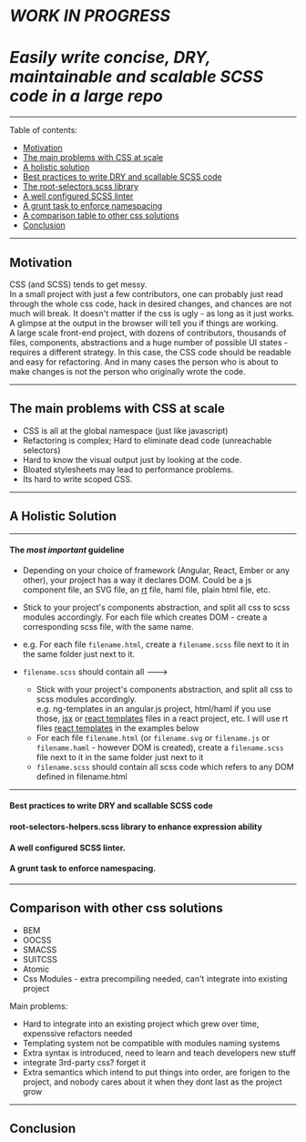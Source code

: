 # *WORK IN PROGRESS*
# *Easily write concise, DRY, maintainable and scalable SCSS code in a large repo*

---

Table of contents:
  * [Motivation](#motivation)
  * [The main problems with CSS at scale](#the-main-problems-with-css-at-scale)
  * [A holistic solution](#a-holistic-solution)
   * [Best practices to write DRY and scallable SCSS code](#best-practices-to-write-dry-and-scallable-scss-code)
   * [The root-selectors.scss library](#the-root-selectors-scss-library)
   * [A well configured SCSS linter](#a-well-configured-scss-linter)
   * [A grunt task to enforce namespacing](#a-grunt-task-to-enforce-namespacing)
  * [A comparison table to other css solutions](#comparison-with-other-css-solutions)
  * [Conclusion](#conclusion)

---

## Motivation
CSS (and SCSS) tends to get messy.<br>
In a small project with just a few contributors, one can probably just read through the whole css code, hack in desired changes, and chances are not much will break. It doesn't matter if the css is ugly - as long as it just works. A glimpse at the output in the browser will tell you if things are working.
<br>
A large scale front-end project, with dozens of contributors, thousands of files, components, abstractions and a huge number of possible UI states - requires a different strategy. In this case, the CSS code should be readable and easy for refactoring. And in many cases the person who is about to make changes is not the person who originally wrote the code.
<br>

---

## The main problems with CSS at scale 
  * CSS is all at the global namespace (just like javascript)
  * Refactoring is complex; Hard to eliminate dead code (unreachable selectors)
  * Hard to know the visual output just by looking at the code.
  * Bloated stylesheets may lead to performance problems.
  * Its hard to write scoped CSS.
   
--- 

## A Holistic Solution

---
#### The *most important* guideline
 * Depending on your choice of framework (Angular, React, Ember or any other), your project has a way it declares DOM. Could be a js component file, an SVG file, an [rt](https://github.com/wix/react-templates) file, haml file, plain html file, etc.
 * Stick to your project's components abstraction, and split all css to scss modules accordingly. For each file which creates DOM - create a corresponding scss file, with the same name.
 * e.g. For each file `filename.html`, create a `filename.scss` file next to it in the same folder just next to it.
 * `filename.scss` should contain all --->
 
  

   * Stick with your project's components abstraction, and split all css to scss modules accordingly.<br> e.g. ng-templates in an angular.js project, html/haml if you use those, [jsx](https://facebook.github.io/jsx/) or [react templates](https://github.com/wix/react-templates) files in a react project, etc. I will use rt files [react templates](https://github.com/wix/react-templates) in the examples below
   * For each file `filename.html` (or `filename.svg` or `filename.js` or `filename.haml` - however DOM is created), create a `filename.scss` file next to it in the same folder just next to it
   * `filename.scss` should contain all scss code which refers to any DOM defined in filename.html

---

#### Best practices to write DRY and scallable SCSS code
#### root-selectors-helpers.scss library to enhance expression ability
#### A well configured SCSS linter.
#### A grunt task to enforce namespacing.

---

## Comparison with other css solutions
  * BEM
  * OOCSS
  * SMACSS
  * SUITCSS
  * Atomic
  * Css Modules - extra precompiling needed, can't integrate into existing project
  
Main problems:
* Hard to integrate into an existing project which grew over time, expenssive refactors needed
* Templating system not be compatible with modules naming systems
* Extra syntax is introduced, need to learn and teach developers new stuff
* integrate 3rd-party css? forget it
* Extra semantics which intend to put things into order, are forigen to the project, and nobody cares about it when they dont last as the project grow


---

## Conclusion


